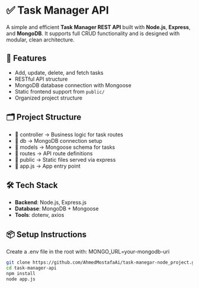 # ✅ Task Manager API

A simple and efficient **Task Manager REST API** built with **Node.js**, **Express**, and **MongoDB**. It supports full CRUD functionality and is designed with modular, clean architecture.

## 🚀 Features

- Add, update, delete, and fetch tasks
- RESTful API structure
- MongoDB database connection with Mongoose
- Static frontend support from `public/`
- Organized project structure

## 🗂️ Project Structure

- 📁 controller → Business logic for task routes
- 📁 db → MongoDB connection setup
- 📁 models → Mongoose schema for tasks
- 📁 routes → API route definitions
- 📁 public → Static files served via express
- 📄 app.js → App entry point


## 🛠️ Tech Stack

- **Backend**: Node.js, Express.js
- **Database**: MongoDB + Mongoose
- **Tools**: dotenv, axios


## 📦 Setup Instructions

Create a .env file in the root with:
MONGO_URL=your-mongodb-uri



```bash
git clone https://github.com/AhmedMostafaAi/task-manegar-node_project.git
cd task-manager-api
npm install
node app.js

